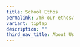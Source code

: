 ```yaml
---
title: School Ethos
permalink: /mk-our-ethos/
variant: tiptap
description: ""
third_nav_title: About Us
---
```

